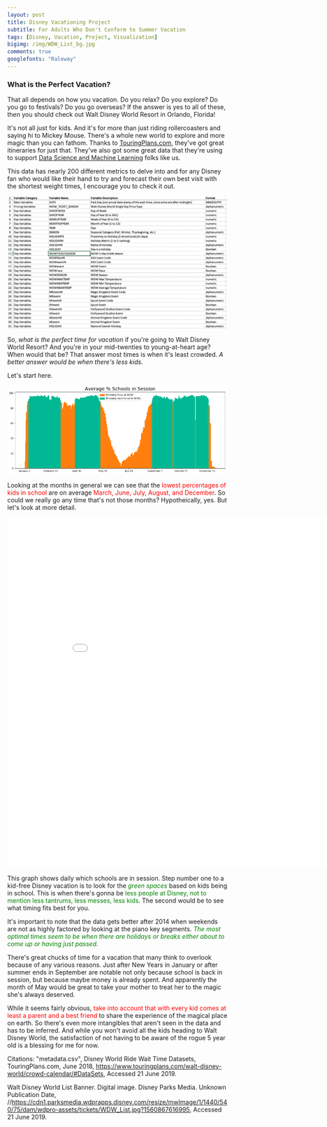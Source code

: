 ```yaml
---
layout: post
title: Disney Vacationing Project
subtitle: For Adults Who Don't Conform to Summer Vacation
tags: [Disney, Vacation, Project, Visualization]
bigimg: /img/WDW_List_bg.jpg
comments: true
googlefonts: "Raleway"
---
```


### What is the Perfect Vacation?
That all depends on how you vacation. Do you relax? Do you explore? Do you go to festivals? Do you go overseas? If the answer is yes to all of these, then you should check out Walt Disney World Resort in Orlando, Florida!

It's not all just for kids. And it's for more than just riding rollercoasters and saying hi to Mickey Mouse. There's a whole new world to explore and more magic than you can fathom. Thanks to [TouringPlans.com](https://touringplans.com/magic-kingdom/touring-plans/adults), they've got great itineraries for just that. They've also got some great data that they're using to support [Data Science and Machine Learning](https://touringplans.com/blog/2018/06/25/disney-world-wait-times-available-for-data-science-and-machine-learning/) folks like us.

This data has nearly 200 different metrics to delve into and for any Disney fan who would like their hand to try and forecast their own best visit with the shortest weight times, I encourage you to check it out.

![metadata](/img/meta_data.png)

So, *what is the perfect time for vacation* if you're going to Walt Disney World Resort? And you're in your mid-twenties to young-at-heart age? When would that be? That answer most times is when it's least crowded. *A better answer would be when there's less kids.* 

Let's start here.

![WDW](/img/wdw_mpl_graph.png)


Looking at the months in general we can see that the <span style="color:red">lowest percentages of kids in school</span> are on average<span style="color:red"> March, June, July, August, and December</span>. So could we really go any time that's not those months? Hypotheically, yes. But let's look at more detail. 

<iframe width="900" height="800" frameborder="0" scrolling="no" src="//plot.ly/~mikvikpik/56.embed"></iframe>

This graph shows daily which schools are in session. Step number one to a kid-free Disney vacation is to look for the <span style="color:green">*green spaces*</span> based on kids being in school. This is when there's gonna be <span style="color:green">less people at Disney, not to mention less tantrums, less messes, less kids</span>. The second would be to see what timing fits best for you. 

It's important to note that the data gets better after 2014 when weekends are not as highly factored by looking at the piano key segments. <span style="color:green"><i>The most optimal times seem to be when there are holidays or breaks either about to come up or having just passed.</i></span>

There's great chucks of time for a vacation that many think to overlook because of any various reasons. Just after New Years in January or after summer ends in September are notable not only because school is back in session, but because maybe money is already spent. And apparently the month of May would be great to take your mother to treat her to the magic she's always deserved.

While it seems fairly obvious, <span style="color:red">take into account that with every kid comes at least a parent and a best friend </span>to share the experience of the magical place on earth. So there's even more intangibles that aren't seen in the data and has to be inferred. And while you won't avoid all the kids heading to Walt Disney World, the satisfaction of not having to be aware of the rogue 5 year old is a blessing for me for now.


Citations: "metadata.csv", Disney World Ride Wait Time Datasets, TouringPlans.com, June 2018, https://www.touringplans.com/walt-disney-world/crowd-calendar/#DataSets, Accessed 21 June 2019.

Walt Disney World List Banner. Digital image. Disney Parks Media. Unknown Publication Date, //https://cdn1.parksmedia.wdprapps.disney.com/resize/mwImage/1/1440/540/75/dam/wdpro-assets/tickets/WDW_List.jpg?1560867616995, Accessed 21 June 2019.
